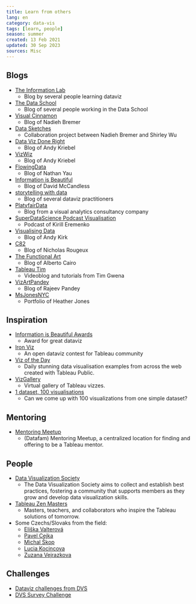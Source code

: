 ```yaml
---
title: Learn from others
lang: en
category: data-vis
tags: [learn, people]
season: summer
created: 13 Feb 2021
updated: 30 Sep 2023
sources: Misc
---
```


## Blogs
- [The Information Lab](https://www.theinformationlab.co.uk/)
	- Blog by several people learning dataviz
- [The Data School](https://www.thedataschool.co.uk/blog/)
	- Blog of several people working in the Data School
- [Visual Cinnamon](https://www.visualcinnamon.com/)
	- Blog of Nadieh Bremer
- [Data Sketches](http://www.datasketch.es/)
	- Collaboration project between Nadieh Bremer and Shirley Wu
- [Data Viz Done Right](http://www.datavizdoneright.com/)
	- Blog of Andy Kriebel
- [VizWiz](https://www.vizwiz.com/)
	- Blog of Andy Kriebel
- [FlowingData](https://flowingdata.com/)
	- Blog of Nathan Yau
- [Information is Beautiful](https://informationisbeautiful.net/)
	- Blog of David McCandless
- [storytelling with data](http://www.storytellingwithdata.com/blog)
	- Blog of several dataviz practitioners
- [PlatyfairData](https://playfairdata.com/blog/)
	- Blog from a visual analytics consultancy company
- [SuperDataScience Podcast Visualisation](https://www.superdatascience.com/podcast)
	- Podcast of Kirill Eremenko 
- [Visualising Data](http://www.visualisingdata.com/blog/)
	- Blog of Andy Kirk
- [C82](https://www.c82.net/)
	- Blog of Nicholas Rougeux
- [The Functional Art](http://www.thefunctionalart.com/)
	- Blog of Alberto Cairo
- [Tableau Tim](https://www.tableautim.com/)
	- Videoblog and tutorials from Tim Gwena
- [VizArtPandey](https://vizartpandey.com/category/tableau/)
	- Blog of Rajeev Pandey
- [MsJonesNYC](https://msjonesnyc.com/)
	- Portfolio of Heather Jones

## Inspiration
- [Information is Beautiful Awards](https://www.informationisbeautifulawards.com/showcase?page=1&type=awards)
	- Award for great dataviz
- [Iron Viz](https://www.tableau.com/community/iron-viz)
	- An open dataviz contest for Tableau community
- [Viz of the Day](https://public.tableau.com/s/gallery)
	- Daily stunning data visualisation examples from across the web created with Tableau Public.
- [VizGallery](https://vizgallery.tableaupublic.com/)
	- Virtual gallery of Tableau vizzes.
- [1 dataset, 100 visualisations](https://100.datavizproject.com/)
	- Can we come up with 100 visualizations from one simple dataset?

## Mentoring
- [Mentoring Meetup](http://www.mentoringmeetup.com/)
	- (Datafam) Mentoring Meetup, a centralized location for finding and offering to be a Tableau mentor.

## People
- [Data Visualization Society](https://www.datavisualizationsociety.com/)
	- The Data Visualization Society aims to collect and establish best practices, fostering a community that supports members as they grow and develop data visualization skills.
- [Tableau Zen Masters](https://www.tableau.com/zen-masters)
	- Masters, teachers, and collaborators who inspire the Tableau solutions of tomorrow.
- Some Czechs/Slovaks from the field:
	- [Eliška Valterová](https://www.linkedin.com/in/eliskavalterova/)
	- [Pavel Cejka](https://www.linkedin.com/in/pavelcejka/)
	- [Michal Škop](https://github.com/michalskop)
	- [Lucia Kocincova](http://lucyia.com/)
	- [Zuzana Vejrazkova](https://www.linkedin.com/in/zuzanavejrazkova)

## Challenges
- [Dataviz challenges from DVS](https://docs.google.com/spreadsheets/d/1PDsC10-NRVLC5pxZaJ1JO_NzYxVmB7Bx7RPoYPT1h_8/edit#gid=649830353)
- [DVS Survey Challenge](https://www.datavisualizationsociety.com/2020-survey-challenge)
